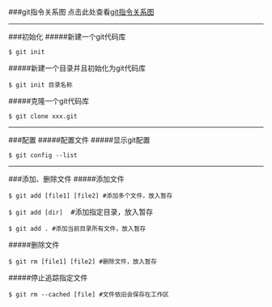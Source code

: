 ###git指令关系图
点击此处查看[git指令关系图](http://ndpsoftware.com/git-cheatsheet.html)

*****

###初始化
#####新建一个git代码库
<pre><code>$ git init</code></pre>
#####新建一个目录并且初始化为git代码库
<pre><code>$ git init 目录名称</code></pre>
#####克隆一个git代码库
<pre><code>$ git clone xxx.git</code></pre>

*****

###配置
#####配置文件
#####显示git配置
<pre><code>$ git config --list</code></pre>

*****

###添加、删除文件
#####添加文件
<pre><code>$ git add [file1] [file2] #添加多个文件，放入暂存</code></pre>
<pre><code>$ git add [dir] </code> #添加指定目录，放入暂存</pre>
<pre><code>$ git add . #添加当前目录所有文件，放入暂存</code></pre>
#####删除文件
<pre><code>$ git rm [file1] [file2] #删除文件，放入暂存</code></pre>
#####停止追踪指定文件
<pre><code>$ git rm --cached [file] #文件依旧会保存在工作区</code></pre>
